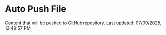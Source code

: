 # Auto Push File

Content that will be pushed to GitHub repository.
Last updated: 07/09/2025, 12:49:57 PM